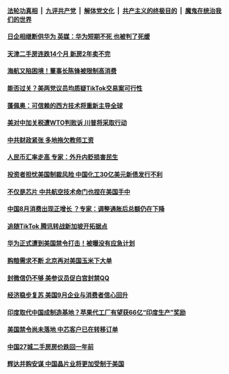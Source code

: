 

####  [法轮功真相](../../../../basic/blob/master/README.md?t=09170702) &nbsp;|&nbsp; [九评共产党](../../../../9ping.md/blob/master/README.md?t=09170702) &nbsp;|&nbsp; [解体党文化](../../../../jtdwh.md/blob/master/README.md?t=09170702)  &nbsp;|&nbsp; [共产主义的终极目的](../../../../gczydzjmd.md/blob/master/README.md?t=09170702) &nbsp;|&nbsp; [魔鬼在统治我们的世界](../../../../mgztzwmdsj.md/blob/master/README.md?t=09170702) 

#### [日企相继断供华为 英媒：华为短期不死 也被判了死缓](../pages/soh7/422476.md?t=09170702) 
#### [天津二手房连跌14个月 新房2年卖不完](../pages/soh7/422485.md?t=09170702) 
#### [海航又陷困境！董事长陈锋被限制高消费](../pages/soh7/422266.md?t=09170702) 
#### [能否过关？美两党议员均质疑TikTok交易案可行性](../pages/soh7/422260.md?t=09170702) 
#### [蓬佩奥：可信赖的西方技术将重新主导全球](../pages/soh7/422212.md?t=09170702) 
#### [美对中加关税遭WTO判败诉 川普将采取行动](../pages/soh7/422116.md?t=09170702) 
#### [中共财政紧张 多地拖欠教师工资](../pages/soh7/422062.md?t=09170702) 
#### [人民币汇率走高 专家：外升内贬损害民生](../pages/soh7/422068.md?t=09170702) 
#### [投资者担忧美国制裁风险 中国化工30亿美元新债发行不利](../pages/soh7/422074.md?t=09170702) 
#### [不仅是芯片 中共航空技术命门也捏在美国手中](../pages/soh7/422059.md?t=09170702) 
#### [中国8月消费出现正增长 ？专家：调整通胀后总额仍在下降](../pages/soh7/422056.md?t=09170702) 
#### [追随TikTok 腾讯转战新加坡开拓据点](../pages/soh7/421885.md?t=09170702) 
#### [华为正式遭到美国禁令打击！被曝没有应急计划](../pages/soh7/421846.md?t=09170702) 
#### [购粮需求不断 北京再对美国玉米下大单](../pages/soh7/421837.md?t=09170702) 
#### [封微信仍不够 美参议员促白宫封禁QQ](../pages/soh7/421813.md?t=09170702) 
#### [经济稳步复苏 美国9月企业与消费者信心回升](../pages/soh7/421804.md?t=09170702) 
#### [印度取代中国成制造基地？苹果代工厂有望获66亿“印度生产”奖励](../pages/soh7/421753.md?t=09170702) 
#### [美国禁令尚未落地 中芯客户已在转移订单](../pages/soh7/421660.md?t=09170702) 
#### [中国27城二手房房价跌回一年前 ](../pages/soh7/421678.md?t=09170702) 
#### [辉达并购安谋 中国晶片业将更加受制于美国](../pages/soh7/421654.md?t=09170702) 
